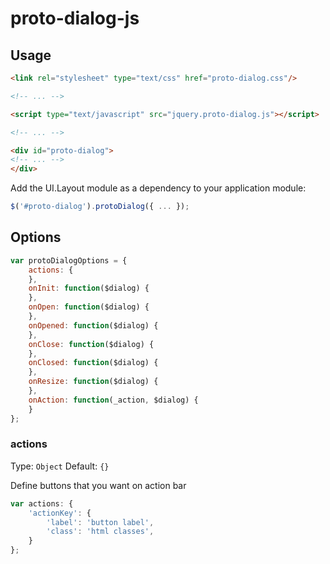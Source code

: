 # proto-dialog-js

## Usage

```html
<link rel="stylesheet" type="text/css" href="proto-dialog.css"/>

<!-- ... -->

<script type="text/javascript" src="jquery.proto-dialog.js"></script>

<!-- ... -->

<div id="proto-dialog">
<!-- ... -->
</div>
```

Add the UI.Layout module as a dependency to your application module:

```javascript
$('#proto-dialog').protoDialog({ ... });
```

## Options

```javascript
var protoDialogOptions = {
    actions: {
    },
    onInit: function($dialog) {
    },
    onOpen: function($dialog) {
    },
    onOpened: function($dialog) {
    },
    onClose: function($dialog) {
    },
    onClosed: function($dialog) {
    },
    onResize: function($dialog) {
    },
    onAction: function(_action, $dialog) {
    }
};
```

### actions

Type: `Object`
Default: `{}`

Define buttons that you want on action bar

```javascript
var actions: {
    'actionKey': {
        'label': 'button label',
        'class': 'html classes',
    }
};
```